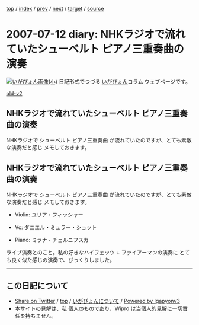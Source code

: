 [top](../index.html) 
 / [index](index.html) 
 / [prev](ig070706.html) 
 / [next](ig070718.html) 
 / [target](https://igapyon.github.io/diary/2007/ig070712.html) 
 / [source](https://github.com/igapyon/diary/blob/master/2007/ig070712.src.md) 

2007-07-12 diary: NHKラジオで流れていたシューベルト ピアノ三重奏曲の演奏
=====================================================================================================
[![いがぴょん画像(小)](https://igapyon.github.io/diary/images/iga200306s.jpg "いがぴょん")](https://igapyon.github.io/diary/memo/memoigapyon.html) 日記形式でつづる [いがぴょん](https://igapyon.github.io/diary/memo/memoigapyon.html)コラム ウェブページです。

[old-v2](ig070712-orig.html)

## NHKラジオで流れていたシューベルト ピアノ三重奏曲の演奏

NHKラジオで シューベルト ピアノ三重奏曲 が流れていたのですが、とても素敵な演奏だと感じ メモしておきます。


## NHKラジオで流れていたシューベルト ピアノ三重奏曲の演奏

NHKラジオで シューベルト ピアノ三重奏曲 が流れていたのですが、とても素敵な演奏だと感じ メモしておきます。

* Violin: ユリア・フィッシャー
  
* Vc: ダニエル・ミュラー・ショット
  
* Piano: ミラナ・チェルニフスカ

ライブ演奏とのこと。私の好きなハイフェッツ + ファイアーマンの演奏に とても良く似た感じの演奏で、びっくりしました。


----------------------------------------------------------------------------------------------------

## この日記について

* [Share on Twitter](https://twitter.com/intent/tweet?hashtags=igapyon%2Cdiary%2C%E3%81%84%E3%81%8C%E3%81%B4%E3%82%87%E3%82%93&text=NHK%E3%83%A9%E3%82%B8%E3%82%AA%E3%81%A7%E6%B5%81%E3%82%8C%E3%81%A6%E3%81%84%E3%81%9F%E3%82%B7%E3%83%A5%E3%83%BC%E3%83%99%E3%83%AB%E3%83%88+%E3%83%94%E3%82%A2%E3%83%8E%E4%B8%89%E9%87%8D%E5%A5%8F%E6%9B%B2%E3%81%AE%E6%BC%94%E5%A5%8F&url=https%3A%2F%2Figapyon.github.io%2Fdiary%2F2007%2Fig070712.html) / [top](../index.html) / [いがぴょんについて](https://igapyon.github.io/diary/memo/memoigapyon.html) / [Powered by Igapyonv3](https://github.com/igapyon/igapyonv3)
* 本サイトの見解は、私 個人のものであり、Wipro は当個人的見解に一切責任を持ちません。 

